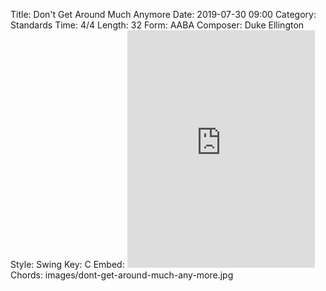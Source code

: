 Title: Don't Get Around Much Anymore
Date: 2019-07-30 09:00
Category: Standards
Time: 4/4
Length: 32
Form: AABA
Composer: Duke Ellington
Style: Swing
Key: C
Embed: <iframe src="https://open.spotify.com/embed/user/thatdavidmiller/playlist/5VdtTxy7BVnblDb6SaqYt6" width="300" height="380" frameborder="0" allowtransparency="true" allow="encrypted-media"></iframe>
Chords: images/dont-get-around-much-any-more.jpg

